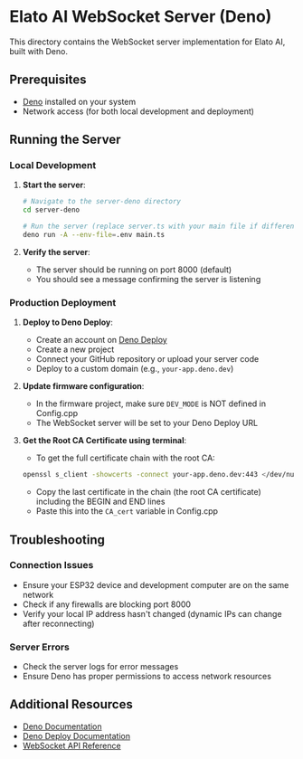 # Elato AI WebSocket Server (Deno)

This directory contains the WebSocket server implementation for Elato AI, built with Deno.

## Prerequisites

- [Deno](https://deno.land/) installed on your system
- Network access (for both local development and deployment)

## Running the Server

### Local Development

1. **Start the server**:
   ```bash
   # Navigate to the server-deno directory
   cd server-deno
   
   # Run the server (replace server.ts with your main file if different)
   deno run -A --env-file=.env main.ts
   ```

2. **Verify the server**:
   - The server should be running on port 8000 (default)
   - You should see a message confirming the server is listening

### Production Deployment

1. **Deploy to Deno Deploy**:
   - Create an account on [Deno Deploy](https://deno.com/deploy)
   - Create a new project
   - Connect your GitHub repository or upload your server code
   - Deploy to a custom domain (e.g., `your-app.deno.dev`)

2. **Update firmware configuration**:
   - In the firmware project, make sure `DEV_MODE` is NOT defined in Config.cpp
   - The WebSocket server will be set to your Deno Deploy URL

3. **Get the Root CA Certificate using terminal**:
   - To get the full certificate chain with the root CA:
   ```bash
   openssl s_client -showcerts -connect your-app.deno.dev:443 </dev/null
   ```
   - Copy the last certificate in the chain (the root CA certificate) including the BEGIN and END lines
   - Paste this into the `CA_cert` variable in Config.cpp

## Troubleshooting

### Connection Issues
- Ensure your ESP32 device and development computer are on the same network
- Check if any firewalls are blocking port 8000
- Verify your local IP address hasn't changed (dynamic IPs can change after reconnecting)

### Server Errors
- Check the server logs for error messages
- Ensure Deno has proper permissions to access network resources

## Additional Resources

- [Deno Documentation](https://docs.deno.com/runtime/)
- [Deno Deploy Documentation](https://docs.deno.com/deploy/manual/)
- [WebSocket API Reference](https://developer.mozilla.org/en-US/docs/Web/API/WebSocket)
